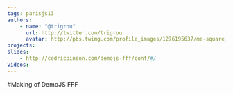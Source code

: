 ```yaml
---
tags: parisjs13
authors:
    - name: "@trigrou"
      url: http://twitter.com/trigrou
      avatar: http://pbs.twimg.com/profile_images/1276195637/me-square_bigger.png
projects:
slides:
    - http://cedricpinson.com/demojs-fff/conf/#/
videos:
---
```

#Making of DemoJS FFF
